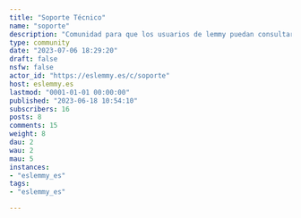 ```yaml
---
title: "Soporte Técnico" 
name: "soporte"
description: "Comunidad para que los usuarios de lemmy puedan consultar en castellano como utilizar las funciones que ofrece o como personalizar su cuenta."
type: community
date: "2023-07-06 18:29:20"
draft: false
nsfw: false
actor_id: "https://eslemmy.es/c/soporte"
host: eslemmy.es
lastmod: "0001-01-01 00:00:00"
published: "2023-06-18 10:54:10"
subscribers: 16
posts: 8
comments: 15
weight: 8
dau: 2
wau: 2
mau: 5
instances:
- "eslemmy_es"
tags: 
- "eslemmy_es"

---
```

